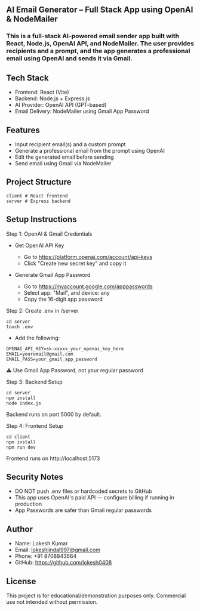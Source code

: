 ## AI Email Generator – Full Stack App using OpenAI & NodeMailer
### This is a full-stack AI-powered email sender app built with React, Node.js, OpenAI API, and NodeMailer. The user provides recipients and a prompt, and the app generates a professional email using OpenAI and sends it via Gmail.

## Tech Stack
- Frontend: React (Vite)
- Backend: Node.js + Express.js
- AI Provider: OpenAI API (GPT-based)
- Email Delivery: NodeMailer using Gmail App Password

## Features
- Input recipient email(s) and a custom prompt
- Generate a professional email from the prompt using OpenAI
- Edit the generated email before sending
- Send email using Gmail via NodeMailer

## Project Structure
```
client # React frontend
server # Express backend
```

## Setup Instructions
Step 1: OpenAI & Gmail Credentials

- Get OpenAI API Key
  - Go to https://platform.openai.com/account/api-keys
  - Click “Create new secret key” and copy it

- Generate Gmail App Password
  - Go to https://myaccount.google.com/apppasswords
  - Select app: "Mail", and device: any
  - Copy the 16-digit app password

Step 2: Create .env in /server

```
cd server
touch .env
```
- Add the following:
```
OPENAI_API_KEY=sk-xxxxx_your_openai_key_here
EMAIL=youremail@gmail.com
EMAIL_PASS=your_gmail_app_password
```
⚠️ Use Gmail App Password, not your regular password

Step 3: Backend Setup
```
cd server
npm install
node index.js
```
Backend runs on port 5000 by default.

Step 4: Frontend Setup
```
cd client
npm install
npm run dev
```
Frontend runs on http://localhost:5173

## Security Notes
- DO NOT push .env files or hardcoded secrets to GitHub
- This app uses OpenAI's paid API — configure billing if running in production
- App Passwords are safer than Gmail regular passwords

## Author
- Name: Lokesh Kumar
- Email: lokeshjindal997@gmail.com
- Phone: +91 8708843664
- GitHub: https://github.com/lokesh0408

## License
This project is for educational/demonstration purposes only. Commercial use not intended without permission.

